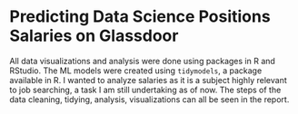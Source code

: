 # Predicting Data Science Positions Salaries on Glassdoor
All data visualizations and analysis were done using packages in R and RStudio. 
The ML models were created using `tidymodels`, a package available in R. I wanted to analyze salaries as 
it is a subject highly relevant to job searching, a task I am still undertaking as of now. The steps of the data cleaning, tidying, analysis, visualizations
can all be seen in the report. 
